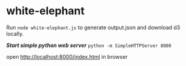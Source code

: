 # white-elephant

Run `node white-elephant.js` to generate output.json and download d3 locally.

***Start simple python web server***
`python -m SimpleHTTPServer 8000`

open [http://localhost:8000/index.html](http://localhost:8000) in browser